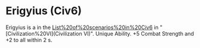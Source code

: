 # Erigyius (Civ6)

Erigyius is a in the [List%20of%20scenarios%20in%20Civ6](scenario) in "[Civilization%20VI](Civilization VI)".
Unique Ability.
+5 Combat Strength and +2 to all within 2 s.